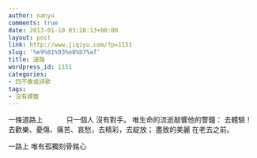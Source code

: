 ```yaml
---
author: nanyu
comments: true
date: 2013-01-10 03:28:13+00:00
layout: post
link: http://www.jiqiyu.com/?p=1151
slug: '%e9%81%93%e8%b7%af'
title: 道路
wordpress_id: 1151
categories:
- 四不像或詩歌
tags:
- 沒有標籤
---
```


一條道路上
           只一個人
沒有對手。
唯生命的流逝敲響他的警鐘：
去體驗！
去歡樂、憂傷、痛苦、哀愁，去精彩，去綻放；
盡致的美麗
在老去之前。

一路上
唯有孤獨刻骨銘心


